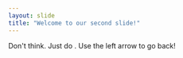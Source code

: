 ```yaml
---
layout: slide
title: "Welcome to our second slide!"
---
```

Don't think. Just do .
Use the left arrow to go back!

